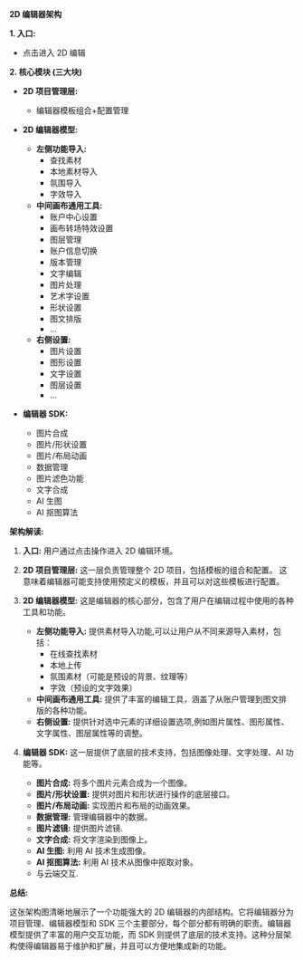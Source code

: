 

**2D 编辑器架构**

**1. 入口:**

*   点击进入 2D 编辑

**2. 核心模块 (三大块)**

*   **2D 项目管理层:**
    *   编辑器模板组合+配置管理

*   **2D 编辑器模型:**
    *   **左侧功能导入:**
        *   查找素材
        *   本地素材导入
        *   氛围导入
        *   字效导入
    *   **中间画布通用工具:**
        *   账户中心设置
        *   画布转场特效设置
        *   图层管理
        *   账户信息切换
        *   版本管理
        *   文字编辑
        *   图片处理
        *   艺术字设置
        *   形状设置
        *   图文排版
        *   ...
    *   **右侧设置:**
        *   图片设置
        *   图形设置
        *   文字设置
        *   图层设置
        *   ...

*   **编辑器 SDK:**
    *   图片合成
    *   图片/形状设置
    *   图片/布局动画
    *   数据管理
    *   图片滤色功能
    *   文字合成
    *   AI 生图
    *   AI 抠图算法

**架构解读:**

1.  **入口:** 用户通过点击操作进入 2D 编辑环境。

2.  **2D 项目管理层:** 这一层负责管理整个 2D 项目，包括模板的组合和配置。 这意味着编辑器可能支持使用预定义的模板，并且可以对这些模板进行配置。

3.  **2D 编辑器模型:** 这是编辑器的核心部分，包含了用户在编辑过程中使用的各种工具和功能。
    *   **左侧功能导入:** 提供素材导入功能,可以让用户从不同来源导入素材，包括：
        *   在线查找素材
        *   本地上传
        *   氛围素材（可能是预设的背景、纹理等）
        *   字效（预设的文字效果）
    *   **中间画布通用工具:** 提供了丰富的编辑工具，涵盖了从账户管理到图文排版的各种功能。
    *   **右侧设置:** 提供针对选中元素的详细设置选项,例如图片属性、图形属性、文字属性、图层属性等的调整。

4.  **编辑器 SDK:** 这一层提供了底层的技术支持，包括图像处理、文字处理、AI 功能等。
    *   **图片合成:** 将多个图片元素合成为一个图像。
    *   **图片/形状设置:** 提供对图片和形状进行操作的底层接口。
    *   **图片/布局动画:** 实现图片和布局的动画效果。
    *   **数据管理:** 管理编辑器中的数据。
    * **图片滤镜:** 提供图片滤镜.
    *   **文字合成:** 将文字渲染到图像上。
    *   **AI 生图:** 利用 AI 技术生成图像。
    *   **AI 抠图算法:** 利用 AI 技术从图像中抠取对象。
    *   与云端交互.

**总结:**

这张架构图清晰地展示了一个功能强大的 2D 编辑器的内部结构。它将编辑器分为项目管理、编辑器模型和 SDK 三个主要部分，每个部分都有明确的职责。编辑器模型提供了丰富的用户交互功能，而 SDK 则提供了底层的技术支持。这种分层架构使得编辑器易于维护和扩展，并且可以方便地集成新的功能。
